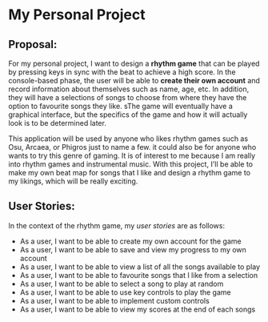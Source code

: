 # My Personal Project

## Proposal:

For my personal project, I want to design a **rhythm game** that can be
played by pressing keys in sync with the beat to achieve a high score. In 
the console-based phase, the user will be able to **create their own account**
and record information about themselves such as name, age, etc. In
addition, they will have a selections of songs to choose from where they
have the option to favourite songs they like. sThe game will eventually have a graphical interface, but the specifics
of the game and how it will actually look is to be determined later.

This application will be used by anyone who likes rhythm games such as
Osu, Arcaea, or Phigros just to name a few. it could also be for
anyone who wants to try this genre of gaming. It is of interest
to me because I am really into rhythm games and instrumental music.
With this project, I'll be able to make my own beat map for songs that
I like and design a rhythm game to my likings, which will be really
exciting. 

## User Stories:
In the context of the rhythm game, my *user stories* are as follows: 
- As a user, I want to be able to create my own account for the game
- As a user, I want to be able to save and view my progress to my own account
- As a user, I want to be able to view a list of all the songs available to play
- As a user, I want to be able to favourite songs that I like from a selection
- As a user, I want to be able to select a song to play at random
- As a user, I want to be able to use key controls to play the game
- As a user, I want to be able to implement custom controls
- As a user, I want to be able to view my scores at the end of each songs


